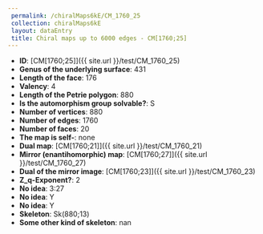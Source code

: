 ```yaml
--- 
 permalink: /chiralMaps6kE/CM_1760_25 
 collection: chiralMaps6kE
 layout: dataEntry
 title: Chiral maps up to 6000 edges - CM[1760;25]
---
```


- **ID**: [CM[1760;25]]({{ site.url }}/test/CM_1760_25)
- **Genus of the underlying surface**: 431
- **Length of the face**: 176
- **Valency**: 4
- **Length of the Petrie polygon**: 880
- **Is the automorphism group solvable?**: S
- **Number of vertices**: 880
- **Number of edges**: 1760
- **Number of faces**: 20
- **The map is self-**: none
- **Dual map**: [CM[1760;21]]({{ site.url }}/test/CM_1760_21)
- **Mirror (enantihomorphic) map**: [CM[1760;27]]({{ site.url }}/test/CM_1760_27)
- **Dual of the mirror image**: [CM[1760;23]]({{ site.url }}/test/CM_1760_23)
- **Z_q-Exponent?**: 2
- **No idea**:  3:27
- **No idea**: Y
- **No idea**: Y
- **Skeleton**: Sk(880;13)
- **Some other kind of skeleton**: nan
